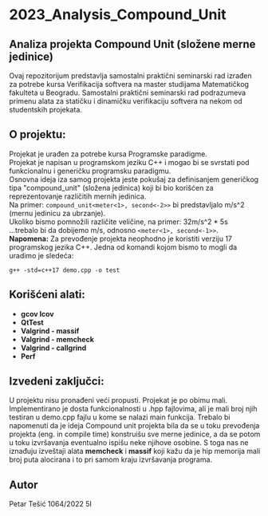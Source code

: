 # 2023_Analysis_Compound_Unit

## Analiza projekta Compound Unit (složene merne jedinice)
Ovaj repozitorijum predstavlja samostalni praktični seminarski rad izrađen za potrebe kursa Verifikacija softvera na master studijama Matematičkog fakulteta u Beogradu. Samostalni praktični seminarski rad podrazumeva primenu alata za statičku i dinamičku verifikaciju softvera na nekom od studentskih projekata. <br>

## O projektu:
Projekat je urađen za potrebe kursa Programske paradigme. <br>
Projekat je napisan u programskom jeziku C++ i mogao bi se svrstati pod funkcionalnu i generičku programsku paradigmu. <br>
Osnovna ideja iza samog projekta jeste pokušaj za definisanjem generičkog tipa "compound_unit" (složena jedinica) koji bi bio korišćen za reprezentovanje različitih mernih jedinica. <br>
Na primer: ```compound_unit<meter<1>, second<-2>>``` bi predstavljalo m/s^2 (mernu jedinicu za ubrzanje). <br>
Ukoliko bismo pomnožili različite veličine, na primer: 32m/s^2 * 5s <br>
...trebalo bi da dobijemo m/s, odnosno ```<meter<1>, second<-1>>```. <br>
**Napomena:**
Za prevođenje projekta neophodno je koristiti verziju 17 programskog jezika C++. Jedna od komandi kojom bismo to mogli da uradimo je sledeća:
```
g++ -std=c++17 demo.cpp -o test
```

## Korišćeni alati:

- **gcov lcov**
- **QtTest**
- **Valgrind - massif**
- **Valgrind - memcheck**
- **Valgrind - callgrind**
- **Perf**

## Izvedeni zaključci:
U projektu nisu pronađeni veći propusti. Projekat je po obimu mali. Implementirano je dosta funkcionalnosti u .hpp fajlovima, ali je mali broj njih testiran u demo.cpp fajlu u kome se nalazi main funkcija. Trebalo bi 
napomenuti da je ideja Compound unit projekta bila da se u toku prevođenja projekta (eng. in compile time) konstruišu sve merne jedinice, a da se potom u toku izvršavanja eventualno ispišu neke njihove osobine. S toga 
nas ne iznađuju izveštaji alata **memcheck** i **massif** koji kažu da je hip memorija mali broj puta alocirana i to pri samom kraju izvršavanja programa.

## Autor
Petar Tešić 1064/2022 5I
